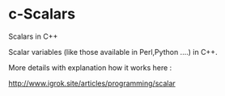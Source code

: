 # c-Scalars
Scalars in C++

Scalar variables (like those available in Perl,Python ....) in C++.

More details with explanation how it works here :

http://www.igrok.site/articles/programming/scalar
